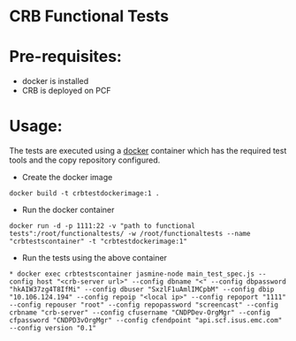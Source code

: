 # CRB Functional Tests #
# Pre-requisites:
 * docker is installed
 * CRB is deployed on PCF

# Usage:
The tests are executed using a [docker](Dockerfile) container which has the required test tools and the copy repository configured.
  * Create the docker image
  ```
  docker build -t crbtestdockerimage:1 .
  ```
  * Run the docker container
  ```
  docker run -d -p 1111:22 -v "path to functional tests":/root/functionaltests/ -w /root/functionaltests --name "crbtestscontainer" -t "crbtestdockerimage:1"
  ```
  * Run the tests using the above container
  ```
  * docker exec crbtestscontainer jasmine-node main_test_spec.js --config host "<crb-server url>" --config dbname "<" --config dbpassword "hkAIW37zg4T8IfMi" --config dbuser "SxzlF1uAmlIMCpbM" --config dbip "10.106.124.194" --config repoip "<local ip>" --config repoport "1111" --config repouser "root" --config repopassword "screencast" --config crbname "crb-server" --config cfusername "CNDPDev-OrgMgr" --config cfpassword "CNDPD3vOrgMgr" --config cfendpoint "api.scf.isus.emc.com" --config version "0.1"
  ```
 
 

